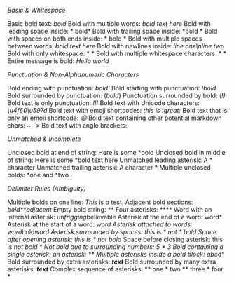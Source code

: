 *Basic & Whitespace*

Basic bold text: *bold*
Bold with multiple words: *bold text here*
Bold with leading space inside: * bold*
Bold with trailing space inside: *bold *
Bold with spaces on both ends inside: * bold *
Bold with multiple spaces between words: *bold  text   here*
Bold with newlines inside: *line one\nline two*
Bold with only whitespace: * *
Bold with multiple whitespace characters: *   *
Entire message is bold: *Hello world*


*Punctuation & Non-Alphanumeric Characters*

Bold ending with punctuation: *bold!*
Bold starting with punctuation: *!bold*
Bold surrounded by punctuation: (*bold*)
Punctuation surrounded by bold: *(!)*
Bold text is only punctuation: *!!!*
Bold text with Unicode characters: *\u4f60\u597d*
Bold text with emoji shortcodes: *this is :great:*
Bold text that is only an emoji shortcode: *:smile:*
Bold text containing other potential markdown chars: *~_`>*
Bold text with angle brackets: *<not a link>*


*Unmatched & Incomplete*

Unclosed bold at end of string: Here is some *bold
Unclosed bold in middle of string: Here is some *bold text here
Unmatched leading asterisk: A * character
Unmatched trailing asterisk: A character *
Multiple unclosed bolds: *one and *two


*Delimiter Rules (Ambiguity)*

Multiple bolds on one line: *This* is *a* test.
Adjacent bold sections: *bold**adjacent*
Empty bold string: **
Four asterisks: ****
Word with an internal asterisk: un*frigging*believable
Asterisk at the end of a word: word*
Asterisk at the start of a word: *word
Asterisk attached to words: word*bold*word
Asterisk surrounded by spaces: this is * not * bold
Space after opening asterisk: this is * not bold*
Space before closing asterisk: this is *not bold *
Not bold due to surrounding numbers: 5 * 3
Bold containing a single asterisk: *an asterisk: **
Multiple asterisks inside a bold block: *a*b*c*d*
Bold surrounded by extra asterisks: ***text***
Bold surrounded by many extra asterisks: *****text*****
Complex sequence of asterisks: ** one * two ** three * four *
